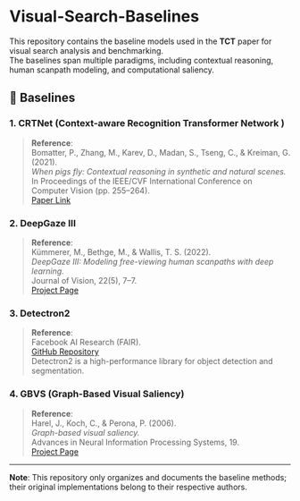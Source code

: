 # Visual-Search-Baselines

This repository contains the baseline models used in the **TCT** paper for visual search analysis and benchmarking.  
The baselines span multiple paradigms, including contextual reasoning, human scanpath modeling, and computational saliency.

## 📄 Baselines

### 1. CRTNet (Context-aware Recognition Transformer Network )
> **Reference**:  
> Bomatter, P., Zhang, M., Karev, D., Madan, S., Tseng, C., & Kreiman, G. (2021).  
> *When pigs fly: Contextual reasoning in synthetic and natural scenes.*  
> In Proceedings of the IEEE/CVF International Conference on Computer Vision (pp. 255–264).  
> [Paper Link](https://openaccess.thecvf.com/content/ICCV2021/papers/Bomatter_When_Pigs_Fly_Contextual_Reasoning_in_Synthetic_and_Natural_Scenes_ICCV_2021_paper.pdf)

### 2. DeepGaze III
> **Reference**:  
> Kümmerer, M., Bethge, M., & Wallis, T. S. (2022).  
> *DeepGaze III: Modeling free-viewing human scanpaths with deep learning.*  
> Journal of Vision, 22(5), 7–7.  
> [Project Page](https://deepgaze.bethgelab.org/)

### 3. Detectron2
> **Reference**:  
> Facebook AI Research (FAIR).  
> [GitHub Repository](https://github.com/facebookresearch/detectron2)  
> Detectron2 is a high-performance library for object detection and segmentation.

### 4. GBVS (Graph-Based Visual Saliency)
> **Reference**:  
> Harel, J., Koch, C., & Perona, P. (2006).  
> *Graph-based visual saliency.*  
> Advances in Neural Information Processing Systems, 19.  
> [Project Page](http://www.vision.caltech.edu/~harel/share/gbvs.php)


---

**Note**: This repository only organizes and documents the baseline methods; their original implementations belong to their respective authors.
